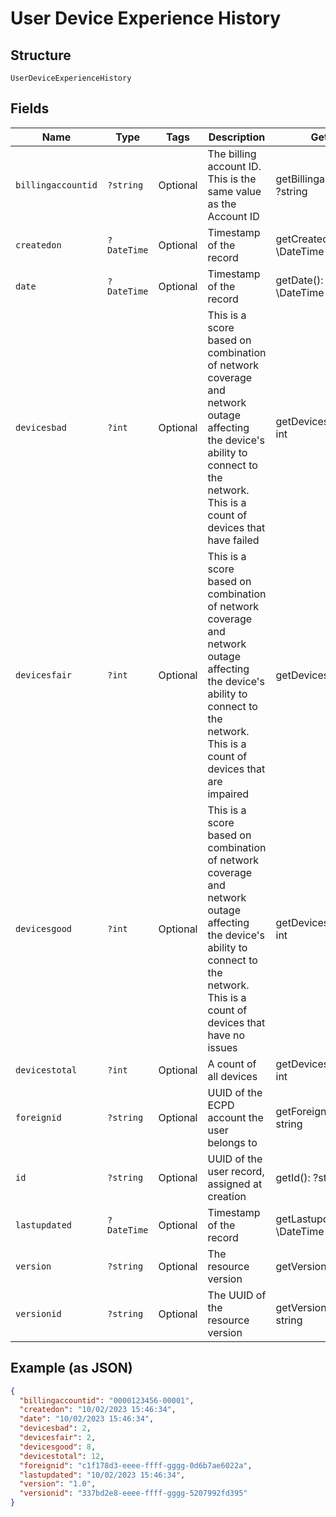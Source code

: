 
# User Device Experience History

## Structure

`UserDeviceExperienceHistory`

## Fields

| Name | Type | Tags | Description | Getter | Setter |
|  --- | --- | --- | --- | --- | --- |
| `billingaccountid` | `?string` | Optional | The billing account ID. This is the same value as the Account ID | getBillingaccountid(): ?string | setBillingaccountid(?string billingaccountid): void |
| `createdon` | `?DateTime` | Optional | Timestamp of the record | getCreatedon(): ?\DateTime | setCreatedon(?\DateTime createdon): void |
| `date` | `?DateTime` | Optional | Timestamp of the record | getDate(): ?\DateTime | setDate(?\DateTime date): void |
| `devicesbad` | `?int` | Optional | This is a score based on combination of network coverage and network outage affecting the device's ability to connect to the network. This is a count of devices that have failed | getDevicesbad(): ?int | setDevicesbad(?int devicesbad): void |
| `devicesfair` | `?int` | Optional | This is a score based on combination of network coverage and network outage affecting the device's ability to connect to the network. This is a count of devices that are impaired | getDevicesfair(): ?int | setDevicesfair(?int devicesfair): void |
| `devicesgood` | `?int` | Optional | This is a score based on combination of network coverage and network outage affecting the device's ability to connect to the network. This is a count of devices that have no issues | getDevicesgood(): ?int | setDevicesgood(?int devicesgood): void |
| `devicestotal` | `?int` | Optional | A count of all devices | getDevicestotal(): ?int | setDevicestotal(?int devicestotal): void |
| `foreignid` | `?string` | Optional | UUID of the ECPD account the user belongs to | getForeignid(): ?string | setForeignid(?string foreignid): void |
| `id` | `?string` | Optional | UUID of the user record, assigned at creation | getId(): ?string | setId(?string id): void |
| `lastupdated` | `?DateTime` | Optional | Timestamp of the record | getLastupdated(): ?\DateTime | setLastupdated(?\DateTime lastupdated): void |
| `version` | `?string` | Optional | The resource version | getVersion(): ?string | setVersion(?string version): void |
| `versionid` | `?string` | Optional | The UUID of the resource version | getVersionid(): ?string | setVersionid(?string versionid): void |

## Example (as JSON)

```json
{
  "billingaccountid": "0000123456-00001",
  "createdon": "10/02/2023 15:46:34",
  "date": "10/02/2023 15:46:34",
  "devicesbad": 2,
  "devicesfair": 2,
  "devicesgood": 8,
  "devicestotal": 12,
  "foreignid": "c1f178d3-eeee-ffff-gggg-0d6b7ae6022a",
  "lastupdated": "10/02/2023 15:46:34",
  "version": "1.0",
  "versionid": "337bd2e8-eeee-ffff-gggg-5207992fd395"
}
```

